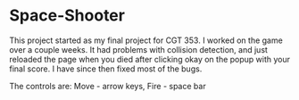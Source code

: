 <head>
    <link rel="stylesheet" type="text/css" href="css/style.css" />
</head>

<script type="text/javascript" src="js/jquery-1.8.1.js"></script>

<div id="window">
  <canvas id="gameWindow" width="1024" height="768"></canvas>
</div>

<script type="text/javascript" src="js/fix.js"></script>
<script type="text/javascript" src="js/constants.js"></script>
<script type="text/javascript" src="js/prototypesCollisionDetection.js"></script>
<script type="text/javascript" src="js/prototypesBullet.js"></script>
<script type="text/javascript" src="js/prototypesPlayer.js"></script>
<script type="text/javascript" src="js/prototypesStar.js"></script>
<script type="text/javascript" src="js/prototypesBackground.js"></script>
<script type="text/javascript" src="js/prototypesEnemy.js"></script>
<script type="text/javascript" src="js/prototypesEnemyAI.js"></script>
<script type="text/javascript" src="js/prototypesGame.js"></script>
<script type="text/javascript" src="js/game.js"></script>

# Space-Shooter
This project started as my final project for CGT 353. I worked on the game over a couple weeks. It had problems with collision detection, and just reloaded the page when you died after clicking okay on the popup with your final score. I have since then fixed most of the bugs.

The controls are: Move - arrow keys, Fire - space bar
